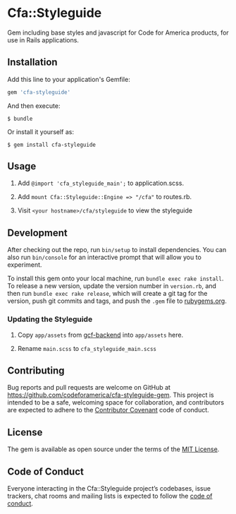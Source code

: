 # Cfa::Styleguide

Gem including base styles and javascript for Code for America products, for use in Rails applications.

## Installation

Add this line to your application's Gemfile:

```ruby
gem 'cfa-styleguide'
```

And then execute:

    $ bundle

Or install it yourself as:

    $ gem install cfa-styleguide

## Usage

1. Add `@import 'cfa_styleguide_main';` to application.scss.

1. Add `mount Cfa::Styleguide::Engine => "/cfa"` to routes.rb.

1. Visit `<your hostname>/cfa/styleguide` to view the styleguide

## Development

After checking out the repo, run `bin/setup` to install dependencies. You can also run `bin/console` for an interactive prompt that will allow you to experiment.

To install this gem onto your local machine, run `bundle exec rake install`. To release a new version, update the version number in `version.rb`, and then run `bundle exec rake release`, which will create a git tag for the version, push git commits and tags, and push the `.gem` file to [rubygems.org](https://rubygems.org).

### Updating the Styleguide

1. Copy `app/assets` from [gcf-backend](https://github.com/codeforamerica/gcf-backend) into `app/assets` here.

1. Rename `main.scss` to `cfa_styleguide_main.scss`

## Contributing

Bug reports and pull requests are welcome on GitHub at https://github.com/codeforamerica/cfa-styleguide-gem. This project is intended to be a safe, welcoming space for collaboration, and contributors are expected to adhere to the [Contributor Covenant](http://contributor-covenant.org) code of conduct.

## License

The gem is available as open source under the terms of the [MIT License](https://opensource.org/licenses/MIT).

## Code of Conduct

Everyone interacting in the Cfa::Styleguide project’s codebases, issue trackers, chat rooms and mailing lists is expected to follow the [code of conduct](https://github.com/[USERNAME]/cfa-product-styleguide/blob/master/CODE_OF_CONDUCT.md).
